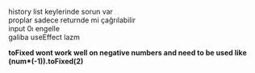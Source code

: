 history list keylerinde sorun var <br>
proplar sadece returnde mi çağrılabilir <br>
input 0ı engelle<br>
galiba useEffect lazm <br>

<b> toFixed wont work well on negative numbers and need to be used like  <br> (num*(-1)).toFixed(2) <b>
